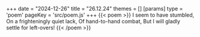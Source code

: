 +++
date = "2024-12-26"
title = "26.12.24"
themes = []
[params]
  type = 'poem'
  pageKey = 'src/poem.js'
+++
{{< poem >}}
I seem to have stumbled,
On a frighteningly quiet lack,
Of hand-to-hand combat,
But I will gladly settle for left-overs!
{{< /poem >}}